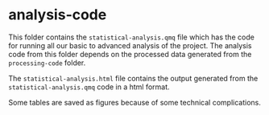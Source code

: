 # analysis-code


This folder contains the `statistical-analysis.qmq` file which has the code for running all our basic to advanced analysis of the project.
The analysis code from this folder depends on the processed data generated from the `processing-code` folder.

The `statistical-analysis.html` file contains the output generated from the `statistical-analysis.qmq` code in a html format.

Some tables are saved as figures because of some technical complications.